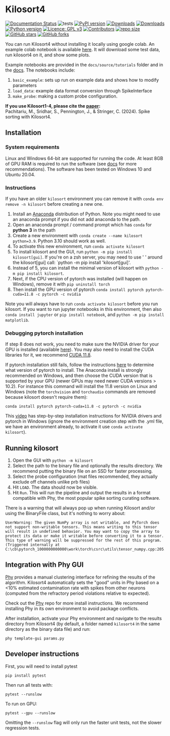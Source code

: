 # Kilosort4

[![Documentation Status](https://readthedocs.org/projects/kilosort/badge/?version=latest)](https://kilosort.readthedocs.io/en/latest/?badge=latest)
![tests](https://github.com/mouseland/kilosort/actions/workflows/test_and_deploy.yml/badge.svg)
[![PyPI version](https://badge.fury.io/py/kilosort.svg)](https://badge.fury.io/py/kilosort)
[![Downloads](https://pepy.tech/badge/kilosort)](https://pepy.tech/project/kilosort)
[![Downloads](https://pepy.tech/badge/kilosort/month)](https://pepy.tech/project/kilosort)
[![Python version](https://img.shields.io/pypi/pyversions/kilosort)](https://pypistats.org/packages/kilosort)
[![Licence: GPL v3](https://img.shields.io/github/license/MouseLand/kilosort)](https://github.com/MouseLand/kilosort/blob/master/LICENSE)
[![Contributors](https://img.shields.io/github/contributors-anon/MouseLand/kilosort)](https://github.com/MouseLand/kilosort/graphs/contributors)
[![repo size](https://img.shields.io/github/repo-size/MouseLand/kilosort)](https://github.com/MouseLand/kilosort/)
[![GitHub stars](https://img.shields.io/github/stars/MouseLand/kilosort?style=social)](https://github.com/MouseLand/kilosort/)
[![GitHub forks](https://img.shields.io/github/forks/MouseLand/kilosort?style=social)](https://github.com/MouseLand/kilosort/)


You can run Kilosort4 without installing it locally using google colab. An example colab notebook is available [here](https://colab.research.google.com/drive/1gFZa8TEBDXmg_CB5RwuT_52Apl3hP0Ie?usp=sharing). It will download some test data, run kilosort4 on it, and show some plots.

Example notebooks are provided in the `docs/source/tutorials` folder and in the [docs](https://kilosort.readthedocs.io/en/latest/tutorials/tutorials.html). The notebooks include: 

  1. `basic_example`:  sets up run on example data and shows how to modify parameters  
  2. `load_data`:  example data format conversion through SpikeInterface  
  3. `make_probe`:  making a custom probe configuration.

**If you use Kilosort1-4, please cite the [paper](https://www.biorxiv.org/content/10.1101/2023.01.07.523036v1):**     
Pachitariu, M., Sridhar, S., Pennington, J., & Stringer, C. (2024). Spike sorting with Kilosort4.

## Installation

### System requirements

Linux and Windows 64-bit are supported for running the code. At least 8GB of GPU RAM is required to run the software (see [docs](https://kilosort.readthedocs.io/en/latest/hardware.html) for more recommendations). The software has been tested on Windows 10 and Ubuntu 20.04. 

### Instructions

If you have an older `kilosort` environment you can remove it with `conda env remove -n kilosort` before creating a new one.

1. Install an [Anaconda](https://www.anaconda.com/products/distribution) distribution of Python. Note you might need to use an anaconda prompt if you did not add anaconda to the path.
2. Open an anaconda prompt / command prompt which has `conda` for **python 3** in the path
3. Create a new environment with `conda create --name kilosort python=3.9`. Python 3.10 should work as well.
4. To activate this new environment, run `conda activate kilosort`
5. To install kilosort and the GUI, run `python -m pip install kilosort[gui]`. If you're on a zsh server, you may need to use ' ' around the kilosort[gui] call: `python -m pip install 'kilosort[gui]'.
6. Instead of 5, you can install the minimal version of kilosort with `python -m pip install kilosort`.  
7. Next, if the CPU version of pytorch was installed (will happen on Windows), remove it with `pip uninstall torch`
8. Then install the GPU version of pytorch `conda install pytorch pytorch-cuda=11.8 -c pytorch -c nvidia`

Note you will always have to run `conda activate kilosort` before you run kilosort. If you want to run jupyter notebooks in this environment, then also `conda install jupyter` or `pip install notebook`, and `python -m pip install matplotlib`.

### Debugging pytorch installation 

If step 8 does not work, you need to make sure the NVIDIA driver for your GPU is installed (available [here](https://www.nvidia.com/Download/index.aspx?lang=en-us)). You may also need to install the CUDA libraries for it, we recommend [CUDA 11.8](https://developer.nvidia.com/cuda-11-8-0-download-archive).

If pytorch installation still fails, follow the instructions [here](https://pytorch.org/get-started/locally/) to determine what version of pytorch to install. The Anaconda install is strongly recommended on Windows, and then choose the CUDA version that is supported by your GPU (newer GPUs may need newer CUDA versions > 10.2). For instance this command will install the 11.8 version on Linux and Windows (note the `torchvision` and `torchaudio` commands are removed because kilosort doesn't require them):

``
conda install pytorch pytorch-cuda=11.8 -c pytorch -c nvidia
``

This [video](https://www.youtube.com/watch?v=gsixIQYvj3U) has step-by-step installation instructions for NVIDIA drivers and pytorch in Windows (ignore the environment creation step with the .yml file, we have an environment already, to activate it use `conda activate kilosort`).


## Running kilosort 

1. Open the GUI with `python -m kilosort`
2. Select the path to the binary file and optionally the results directory. We recommend putting the binary file on an SSD for faster processing. 
3. Select the probe configuration (mat files recommended, they actually exclude off channels unlike prb files)
4. Hit `LOAD`. The data should now be visible.
5. Hit `Run`. This will run the pipeline and output the results in a format compatible with Phy, the most popular spike sorting curating software.

There is a warning that will always pop up when running Kilosort and/or using the BinaryFile class, but it's nothing to worry about:
```
UserWarning: The given NumPy array is not writable, and PyTorch does not support non-writable tensors. This means writing to this tensor will result in undefined behavior. You may want to copy the array to protect its data or make it writable before converting it to a tensor. This type of warning will be suppressed for the rest of this program. (Triggered internally at C:\cb\pytorch_1000000000000\work\torch\csrc\utils\tensor_numpy.cpp:205.)
```

## Integration with Phy GUI

[Phy](https://github.com/cortex-lab/phy) provides a manual clustering interface for refining the results of the algorithm. Kilosort4 automatically sets the "good" units in Phy based on a <10% estimated contamination rate with spikes from other neurons (computed from the refractory period violations relative to expected).

Check out the [Phy](https://github.com/cortex-lab/phy) repo for more install instructions. We recommend installing Phy in its own environment to avoid package conflicts.

After installation, activate your Phy environment and navigate to the results directory from Kilosort4 (by default, a folder named `kilosort4` in the same directory as the binary data file) and run:
~~~
phy template-gui params.py
~~~

## Developer instructions

First, you will need to install pytest
~~~
pip install pytest
~~~

Then run all tests with:
~~~
pytest --runslow
~~~

To run on GPU:
~~~
pytest --gpu --runslow
~~~

Omitting the `--runslow` flag will only run the faster unit tests, not the slower regression tests.
